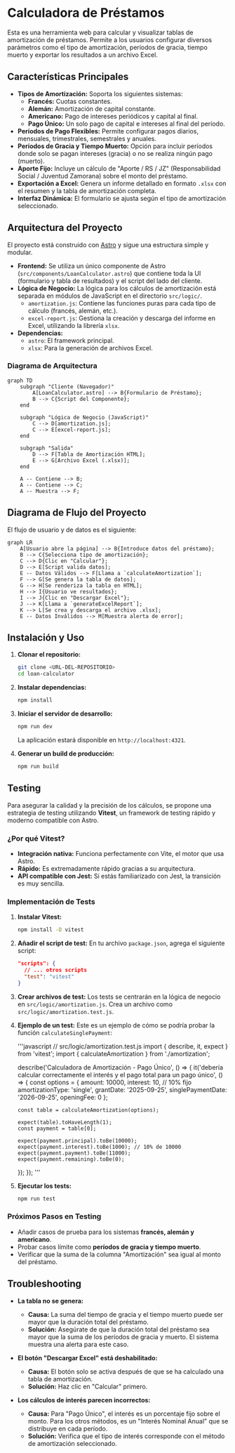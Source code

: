 # Calculadora de Préstamos

Esta es una herramienta web para calcular y visualizar tablas de amortización de préstamos. Permite a los usuarios configurar diversos parámetros como el tipo de amortización, períodos de gracia, tiempo muerto y exportar los resultados a un archivo Excel.

## Características Principales

- **Tipos de Amortización:** Soporta los siguientes sistemas:
  - **Francés:** Cuotas constantes.
  - **Alemán:** Amortización de capital constante.
  - **Americano:** Pago de intereses periódicos y capital al final.
  - **Pago Único:** Un solo pago de capital e intereses al final del período.
- **Períodos de Pago Flexibles:** Permite configurar pagos diarios, mensuales, trimestrales, semestrales y anuales.
- **Períodos de Gracia y Tiempo Muerto:** Opción para incluir períodos donde solo se pagan intereses (gracia) o no se realiza ningún pago (muerto).
- **Aporte Fijo:** Incluye un cálculo de "Aporte / RS / JZ" (Responsabilidad Social / Juventud Zamorana) sobre el monto del préstamo.
- **Exportación a Excel:** Genera un informe detallado en formato `.xlsx` con el resumen y la tabla de amortización completa.
- **Interfaz Dinámica:** El formulario se ajusta según el tipo de amortización seleccionado.

## Arquitectura del Proyecto

El proyecto está construido con [Astro](https://astro.build/) y sigue una estructura simple y modular.

- **Frontend:** Se utiliza un único componente de Astro (`src/components/LoanCalculator.astro`) que contiene toda la UI (formulario y tabla de resultados) y el script del lado del cliente.
- **Lógica de Negocio:** La lógica para los cálculos de amortización está separada en módulos de JavaScript en el directorio `src/logic/`.
  - `amortization.js`: Contiene las funciones puras para cada tipo de cálculo (francés, alemán, etc.).
  - `excel-report.js`: Gestiona la creación y descarga del informe en Excel, utilizando la librería `xlsx`.
- **Dependencias:**
  - `astro`: El framework principal.
  - `xlsx`: Para la generación de archivos Excel.

### Diagrama de Arquitectura

```mermaid
graph TD
    subgraph "Cliente (Navegador)"
        A[LoanCalculator.astro] --> B{Formulario de Préstamo};
        B --> C{Script del Componente};
    end

    subgraph "Lógica de Negocio (JavaScript)"
        C --> D[amortization.js];
        C --> E[excel-report.js];
    end

    subgraph "Salida"
        D --> F[Tabla de Amortización HTML];
        E --> G[Archivo Excel (.xlsx)];
    end

    A -- Contiene --> B;
    A -- Contiene --> C;
    A -- Muestra --> F;
```

## Diagrama de Flujo del Proyecto

El flujo de usuario y de datos es el siguiente:

```mermaid
graph LR
    A[Usuario abre la página] --> B{Introduce datos del préstamo};
    B --> C{Selecciona tipo de amortización};
    C --> D{Clic en "Calcular"};
    D --> E[Script valida datos];
    E -- Datos Válidos --> F[Llama a `calculateAmortization`];
    F --> G[Se genera la tabla de datos];
    G --> H[Se renderiza la tabla en HTML];
    H --> I{Usuario ve resultados};
    I --> J{Clic en "Descargar Excel"};
    J --> K[Llama a `generateExcelReport`];
    K --> L[Se crea y descarga el archivo .xlsx];
    E -- Datos Inválidos --> M[Muestra alerta de error];
```

## Instalación y Uso

1.  **Clonar el repositorio:**
    ```bash
    git clone <URL-DEL-REPOSITORIO>
    cd loan-calculator
    ```

2.  **Instalar dependencias:**
    ```bash
    npm install
    ```

3.  **Iniciar el servidor de desarrollo:**
    ```bash
    npm run dev
    ```
    La aplicación estará disponible en `http://localhost:4321`.

4.  **Generar un build de producción:**
    ```bash
    npm run build
    ```

## Testing

Para asegurar la calidad y la precisión de los cálculos, se propone una estrategia de testing utilizando **Vitest**, un framework de testing rápido y moderno compatible con Astro.

### ¿Por qué Vitest?

- **Integración nativa:** Funciona perfectamente con Vite, el motor que usa Astro.
- **Rápido:** Es extremadamente rápido gracias a su arquitectura.
- **API compatible con Jest:** Si estás familiarizado con Jest, la transición es muy sencilla.

### Implementación de Tests

1.  **Instalar Vitest:**
    ```bash
    npm install -D vitest
    ```

2.  **Añadir el script de test:**
    En tu archivo `package.json`, agrega el siguiente script:
    ```json
    "scripts": {
      // ... otros scripts
      "test": "vitest"
    }
    ```

3.  **Crear archivos de test:**
    Los tests se centrarán en la lógica de negocio en `src/logic/amortization.js`. Crea un archivo como `src/logic/amortization.test.js`.

4.  **Ejemplo de un test:**
    Este es un ejemplo de cómo se podría probar la función `calculateSinglePayment`:

    '''javascript
    // src/logic/amortization.test.js
    import { describe, it, expect } from 'vitest';
    import { calculateAmortization } from './amortization';

    describe('Calculadora de Amortización - Pago Único', () => {
      it('debería calcular correctamente el interés y el pago total para un pago único', () => {
        const options = {
          amount: 10000,
          interest: 10, // 10% fijo
          amortizationType: 'single',
          grantDate: '2025-09-25',
          singlePaymentDate: '2026-09-25',
          openingFee: 0
        };

        const table = calculateAmortization(options);

        expect(table).toHaveLength(1);
        const payment = table[0];

        expect(payment.principal).toBe(10000);
        expect(payment.interest).toBe(1000); // 10% de 10000
        expect(payment.payment).toBe(11000);
        expect(payment.remaining).toBe(0);
      });
    });
    '''

5.  **Ejecutar los tests:**
    ```bash
    npm run test
    ```

### Próximos Pasos en Testing

-   Añadir casos de prueba para los sistemas **francés, alemán y americano**.
-   Probar casos límite como **períodos de gracia y tiempo muerto**.
-   Verificar que la suma de la columna "Amortización" sea igual al monto del préstamo.

## Troubleshooting

-   **La tabla no se genera:**
    -   **Causa:** La suma del tiempo de gracia y el tiempo muerto puede ser mayor que la duración total del préstamo.
    -   **Solución:** Asegúrate de que la duración total del préstamo sea mayor que la suma de los períodos de gracia y muerto. El sistema muestra una alerta para este caso.

-   **El botón "Descargar Excel" está deshabilitado:**
    -   **Causa:** El botón solo se activa después de que se ha calculado una tabla de amortización.
    -   **Solución:** Haz clic en "Calcular" primero.

-   **Los cálculos de interés parecen incorrectos:**
    -   **Causa:** Para "Pago Único", el interés es un porcentaje fijo sobre el monto. Para los otros métodos, es un "Interés Nominal Anual" que se distribuye en cada período.
    -   **Solución:** Verifica que el tipo de interés corresponde con el método de amortización seleccionado.